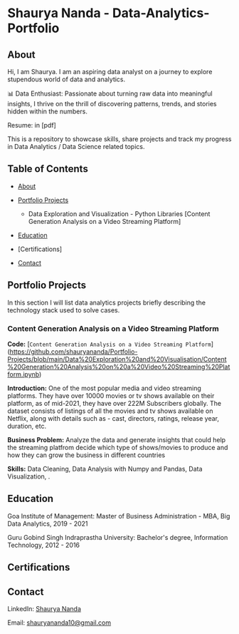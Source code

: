 # Shaurya Nanda  - Data-Analytics-Portfolio

## About

Hi, I am Shaurya. I am an aspiring data analyst on a journey to explore stupendous world of data and analytics.

📊 Data Enthusiast: Passionate about turning raw data into meaningful insights, I thrive on the thrill of discovering patterns, trends, and stories hidden within the numbers.


Resume: in [pdf]

This is a repository to showcase skills, share projects and track my progress in Data Analytics / Data Science related topics.


## Table of Contents

- [About](https://github.com/shauryananda/Data-Analytics-Portfolio/blob/main/README.md#about)

- [Portfolio Projects](https://github.com/shauryananda/Data-Analysis-Portfolio/blob/main/README.md#portfolio-projects)

   - Data Exploration and Visualization - Python Libraries
     [Content Generation Analysis on a Video Streaming Platform]



- [Education](https://github.com/shauryananda/Data-Analytics-Portfolio/blob/main/README.md#education)

- [Certifications]
  
- [Contact](https://github.com/shauryananda/Data-Analytics-Portfolio/blob/main/README.md#contact)

## Portfolio Projects
In this section I will list data analytics projects briefly describing the technology stack used to solve cases.

### Content Generation Analysis on a Video Streaming Platform
**Code:** [`Content Generation Analysis on a Video Streaming Platform`]
(https://github.com/shauryananda/Portfolio-Projects/blob/main/Data%20Exploration%20and%20Visualisation/Content%20Generation%20Analysis%20on%20a%20Video%20Streaming%20Platform.ipynb)

**Introduction:**  One of the most popular media and video streaming platforms. They have over 10000 movies or tv shows available on their platform, as of mid-2021, they have over 222M Subscribers globally. The dataset consists of listings of all the movies and tv shows available on Netflix, along with details such as - cast, directors, ratings, release year, duration, etc.

**Business Problem:** Analyze the data and generate insights that could help the streaming platfrom decide which type of shows/movies to produce and how they can grow the business in different countries

**Skills:** Data Cleaning, Data Analysis with Numpy and Pandas, Data Visualization, .


## Education

Goa Institute of Management: Master of Business Administration - MBA, Big Data Analytics, 2019 - 2021

Guru Gobind Singh Indraprastha University: Bachelor's degree, Information Technology, 2012 - 2016


## Certifications


## Contact

LinkedIn: [Shaurya Nanda](https://www.linkedin.com/in/shaurya-nanda/)

Email: shauryananda10@gmail.com
